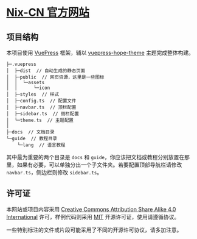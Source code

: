 # [Nix-CN 官方网站](https://nixos-cn.org/)

## 项目结构

本项目使用 [VuePress](https://vuepress.vuejs.org/zh/) 框架，辅以 [vuepress-hope-theme](https://vuepress-theme-hope.github.io/v2/zh/) 主题完成整体构建。

```
├─.vuepress
│  ├─dist  // 自动生成的静态页面
│  ├─public  // 网页资源，这里是一些图标
│  │  └─assets
│  │      └─icon
│  ├─styles  // 样式
│  ├─config.ts  // 配置文件
│  ├─navbar.ts  // 顶栏配置
│  ├─sidebar.ts  // 侧栏配置
│  └─theme.ts  // 主题配置
│
├─docs  // 文档目录
└─guide  // 教程目录
    └─lang  // 语言教程
```

其中最为重要的两个目录是 `docs` 和 `guide`，你应该把文档或教程分别放置在那里，如果有必要，可以单独分出一个子文件夹。若要配置顶部导航栏请修改 `navbar.ts`，侧边栏则修改 `sidebar.ts`。

## 许可证

本网站或项目内容采用 [Creative Commons Attribution Share Alike 4.0 International](LICENSES/CC-BY-SA-4.0.txt) 许可，样例代码则采用 [MIT](LICENSES/MIT.txt) 开源许可证，使用请遵循协议。

一些特别标注的文件或片段可能采用了不同的开源许可协议，请多加注意。
